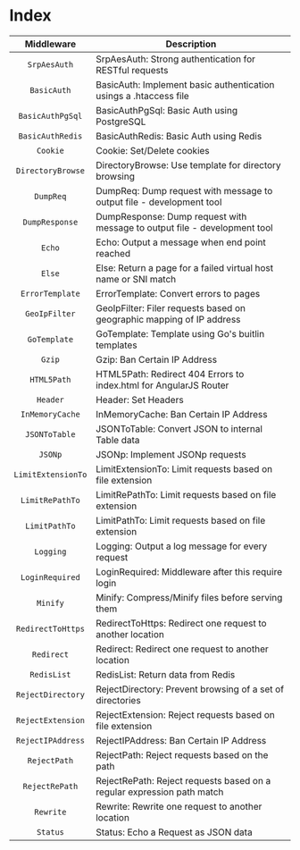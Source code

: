

# Index

Middleware | Description
:---: | --- 
`SrpAesAuth` | SrpAesAuth: Strong authentication for RESTful requests
`BasicAuth` | BasicAuth: Implement basic authentication usings a .htaccess file
`BasicAuthPgSql` | BasicAuthPgSql: Basic Auth using PostgreSQL
`BasicAuthRedis` | BasicAuthRedis: Basic Auth using Redis
`Cookie` | Cookie: Set/Delete cookies
`DirectoryBrowse` | DirectoryBrowse: Use template for directory browsing
`DumpReq` | DumpReq: Dump request with message to output file - development tool
`DumpResponse` | DumpResponse: Dump request with message to output file - development tool
`Echo` | Echo: Output a message when end point reached
`Else` | Else: Return a page for a failed virtual host name or SNI match
`ErrorTemplate` | ErrorTemplate: Convert errors to pages
`GeoIpFilter` | GeoIpFilter: Filer requests based on geographic mapping of IP address
`GoTemplate` | GoTemplate: Template using Go's buitlin templates
`Gzip` | Gzip: Ban Certain IP Address
`HTML5Path` | HTML5Path: Redirect 404 Errors to index.html for AngularJS Router
`Header` | Header: Set Headers
`InMemoryCache` | InMemoryCache: Ban Certain IP Address
`JSONToTable` | JSONToTable: Convert JSON to internal Table data
`JSONp` | JSONp: Implement JSONp requests
`LimitExtensionTo` | LimitExtensionTo: Limit requests based on file extension
`LimitRePathTo` | LimitRePathTo: Limit requests based on file extension
`LimitPathTo` | LimitPathTo: Limit requests based on file extension
`Logging` | Logging: Output a log message for every request
`LoginRequired` | LoginRequired: Middleware after this require login
`Minify` | Minify: Compress/Minify files before serving them
`RedirectToHttps` | RedirectToHttps: Redirect one request to another location
`Redirect` | Redirect: Redirect one request to another location
`RedisList` | RedisList: Return data from Redis
`RejectDirectory` | RejectDirectory: Prevent browsing of a set of directories
`RejectExtension` | RejectExtension: Reject requests based on file extension
`RejectIPAddress` | RejectIPAddress: Ban Certain IP Address
`RejectPath` | RejectPath: Reject requests based on the path
`RejectRePath` | RejectRePath: Reject requests based on a regular expression path match
`Rewrite` | Rewrite: Rewrite one request to another location
`Status` | Status: Echo a Request as JSON data

